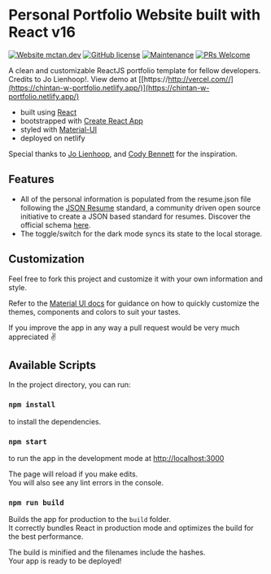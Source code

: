 # Personal Portfolio Website built with React v16

[![Website mctan.dev](https://img.shields.io/website-up-down-green-red/http/shields.io.svg)](https://chintan-w-portfolio.netlify.app/)
[![GitHub license](https://img.shields.io/github/license/Naereen/StrapDown.js.svg)](https://github.com/taniyow/taniyow-portfolio-react/blob/master/LICENSE)
[![Maintenance](https://img.shields.io/badge/Maintained%3F-yes-green.svg)](https://github.com/taniyow/taniyow-portfolio-react/graphs/commit-activity)
[![PRs Welcome](https://img.shields.io/badge/PRs-welcome-brightgreen.svg?style=flat)](http://makeapullrequest.com)

A clean and customizable ReactJS portfolio template for fellow developers. Credits to Jo Lienhoop!. View demo at [[https://http://vercel.com//](https://chintan-w-portfolio.netlify.app/)](https://chintan-w-portfolio.netlify.app/)

-   built using [React](https://reactjs.org)
-   bootstrapped with [Create React App](https://github.com/facebook/create-react-app)
-   styled with [Material-UI](https://material-ui.com)
-   deployed on netlify 

Special thanks to [Jo Lienhoop](https://github.com/JoHoop), and [Cody Bennett](https://github.com/CodyJasonBennett) for the inspiration.

## Features

-   All of the personal information is populated from the resume.json file following the [JSON Resume](https://jsonresume.org) standard, a community driven open source initiative to create a JSON based standard for resumes. Discover the official schema [here](https://jsonresume.org/schema).
-   The toggle/switch for the dark mode syncs its state to the local storage.


## Customization

Feel free to fork this project and customize it with your own information and style.

Refer to the [Material UI docs](https://material-ui.com/customization/theming) for guidance on how to quickly customize the themes, components and colors to suit your tastes.

If you improve the app in any way a pull request would be very much appreciated ✌️

## Available Scripts

In the project directory, you can run:

### `npm install`

to install the dependencies.

### `npm start`

to run the app in the development mode at [http://localhost:3000](http://localhost:3000)<br />

The page will reload if you make edits.<br />
You will also see any lint errors in the console.

### `npm run build`

Builds the app for production to the `build` folder.<br />
It correctly bundles React in production mode and optimizes the build for the best performance.

The build is minified and the filenames include the hashes.<br />
Your app is ready to be deployed!
